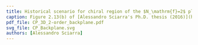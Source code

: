 ```yaml
---
title: Historical scenario for chiral region of the $N_\mathrm{f}=2$ plane
caption: Figure 2.13(b) of [Alessandro Sciarra's Ph.D. thesis (2016)](https://github.com/AxelKrypton/PhD_Thesis/blob/main/Sciarra_Thesis_digital.pdf).
pdf_file: CP_3D_2-order_backplane.pdf
svg_file: CP_Backplane.svg
authors: [Alessandro Sciarra]
---
```

